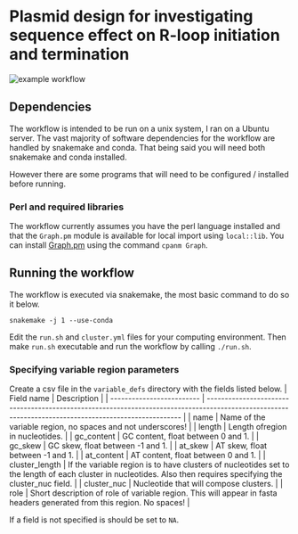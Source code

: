 # Plasmid design for investigating sequence effect on R-loop initiation and termination

![example workflow](https://github.com/ethanholleman/plasmid-design/actions/workflows/tests.yml/badge.svg)


## Dependencies

The workflow is intended to be run on a unix system, I ran on a Ubuntu server.
The vast majority of software dependencies for the workflow are handled by
snakemake and conda. That being said you will need both snakemake and conda
installed.

However there are some programs that will need to be configured / installed
before running. 

### Perl and required libraries

The workflow currently assumes you have the perl language installed and that
the `Graph.pm` module is available for local import using `local::lib`. You can
install [Graph.pm](https://metacpan.org/dist/Graph/view/lib/Graph.pod)
using the command `cpanm Graph`. 


## Running the workflow

The workflow is executed via snakemake, the most basic command to do so it below.

`snakemake -j 1 --use-conda`

Edit the `run.sh` and `cluster.yml` files for your computing environment.
Then make `run.sh` executable and run the workflow by calling `./run.sh`.

### Specifying variable region parameters

Create a csv file in the `variable_defs` directory with the fields listed below.
| Field name                |       Description                                                                                                                                       |
| ------------------------- | -----------------------------------------------------------------------------------------------------------------------------------------------------   |
| name                      | Name of the variable region, no spaces and not underscores!                                                                                                                 |
| length                    | Length ofregion in nucleotides.  |
| gc_content                | GC content, float between 0 and 1. |
| gc_skew                   | GC skew, float between -1 and 1. |
| at_skew                   | AT skew, float between -1 and 1. |
| at_content                | AT content, float between 0 and 1. |
| cluster_length            | If the variable region is to have clusters of nucleotides set to the length of each cluster in nucleotides. Also then requires specifying the cluster_nuc field. |
| cluster_nuc               | Nucleotide that will compose clusters. |
| role                      | Short description of role of variable region. This will appear in fasta headers generated from this region. No spaces!                                  |

If a field is not specified is should be set to `NA`.
